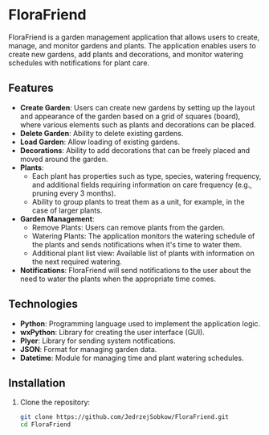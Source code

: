 # FloraFriend

FloraFriend is a garden management application that allows users to create, manage, and monitor gardens and plants. The application enables users to create new gardens, add plants and decorations, and monitor watering schedules with notifications for plant care.

## Features

- **Create Garden**: Users can create new gardens by setting up the layout and appearance of the garden based on a grid of squares (board), where various elements such as plants and decorations can be placed.
- **Delete Garden**: Ability to delete existing gardens.
- **Load Garden**: Allow loading of existing gardens.
- **Decorations**: Ability to add decorations that can be freely placed and moved around the garden.
- **Plants**:
  - Each plant has properties such as type, species, watering frequency, and additional fields requiring information on care frequency (e.g., pruning every 3 months).
  - Ability to group plants to treat them as a unit, for example, in the case of larger plants.
- **Garden Management**:
  - Remove Plants: Users can remove plants from the garden.
  - Watering Plants: The application monitors the watering schedule of the plants and sends notifications when it's time to water them.
  - Additional plant list view: Available list of plants with information on the next required watering.
- **Notifications**: FloraFriend will send notifications to the user about the need to water the plants when the appropriate time comes.

## Technologies

- **Python**: Programming language used to implement the application logic.
- **wxPython**: Library for creating the user interface (GUI).
- **Plyer**: Library for sending system notifications.
- **JSON**: Format for managing garden data.
- **Datetime**: Module for managing time and plant watering schedules.

## Installation

1. Clone the repository:
   ```bash
   git clone https://github.com/JedrzejSobkow/FloraFriend.git
   cd FloraFriend
